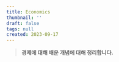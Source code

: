 ```yaml
---
title: Economics
thumbnail: ''
draft: false
tags: null
created: 2023-09-17
---
```



 > 
 > **경제에 대해 배운 개념에 대해 정리합니다.**
